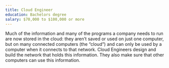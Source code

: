 ```yaml
---
title: Cloud Engineer
education: Bachelors degree
salary: $70,000 to $100,000 or more
---
```

Much of the information and many of the programs a company needs to run are now stored in the cloud: they aren’t saved or used on just one computer, but on many connected computers (the “cloud”) and can only be used by a computer when it connects to that network. Cloud Engineers design and build the network that holds this information. They also make sure that other computers can use this information.
